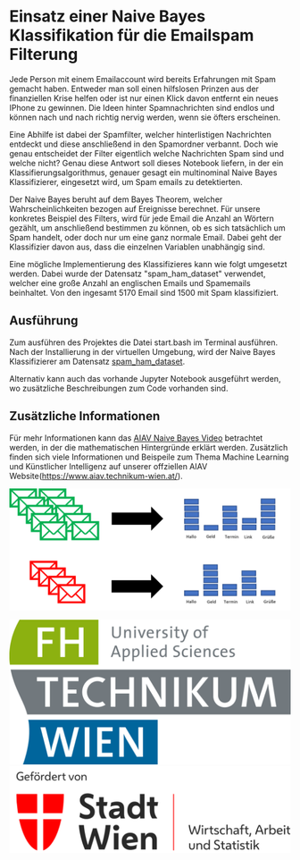 # Einsatz einer Naive Bayes Klassifikation für die Emailspam Filterung

Jede Person mit einem Emailaccount wird bereits Erfahrungen mit Spam gemacht haben. Entweder man soll einen hilfslosen Prinzen aus der finanziellen Krise helfen oder ist nur einen Klick davon entfernt ein neues IPhone zu gewinnen. Die Ideen hinter Spamnachrichten sind endlos und können nach und nach richtig nervig werden, wenn sie öfters erscheinen.

Eine Abhilfe ist dabei der Spamfilter, welcher hinterlistigen Nachrichten entdeckt und diese anschließend in den Spamordner verbannt. Doch wie genau entscheidet der Filter eigentlich welche Nachrichten Spam sind und welche nicht? Genau diese Antwort soll dieses Notebook liefern, in der ein Klassifierungsalgorithmus, genauer gesagt ein multinominal Naive Bayes Klassifizierer, eingesetzt wird, um Spam emails zu detektierten.

Der Naive Bayes beruht auf dem Bayes Theorem, welcher Wahrscheinlichkeiten bezogen auf Ereignisse berechnet. Für unsere konkretes Beispiel des Filters, wird für jede Email die Anzahl an Wörtern gezählt, um anschließend bestimmen zu können, ob es sich tatsächlich um Spam handelt, oder doch nur um eine ganz normale Email. Dabei geht der Klassifizier davon aus, dass die einzelnen Variablen unabhängig sind.

Eine mögliche Implementierung des Klassifizieres kann wie folgt umgesetzt werden. Dabei wurde der Datensatz "spam_ham_dataset" verwendet, welcher eine große Anzahl an englischen Emails und Spamemails beinhaltet. Von den ingesamt 5170 Email sind 1500 mit Spam klassifiziert.

## Ausführung

Zum ausführen des Projektes die Datei start.bash im Terminal ausführen. Nach der Installierung in der virtuellen Umgebung, wird der Naive Bayes Klassifizierer am Datensatz [spam_ham_dataset](https://www.kaggle.com/ayhampar/spam-ham-dataset/data).

Alternativ kann auch das vorhande Jupyter Notebook ausgeführt werden, wo zusätzliche Beschreibungen zum Code vorhanden sind.

## Zusätzliche Informationen

Für mehr Informationen kann das [AIAV Naive Bayes Video](https://youtu.be/ioDdAE6AOMQ) betrachtet werden, in der die mathematischen Hintergründe erklärt werden.
Zusätzlich finden sich viele Informationen und Beispeile zum Thema Machine Learning und Künstlicher Intelligenz auf unserer offziellen AIAV Website(https://www.aiav.technikum-wien.at/).


![Abbildung 1](img/NB_Abbildung.png)

![Abbildung 2](img/FH_Technikum_Wien_logo.png) ![Abbildung 3](img/wien_ma23.png)

